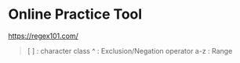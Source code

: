 # Online Practice Tool
https://regex101.com/

> [ ] : character class
> ^ : Exclusion/Negation operator
> a-z : Range

